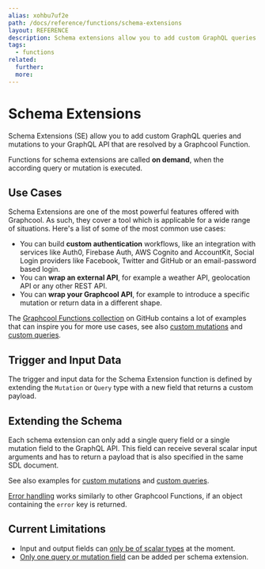 ```yaml
---
alias: xohbu7uf2e
path: /docs/reference/functions/schema-extensions
layout: REFERENCE
description: Schema extensions allow you to add custom GraphQL queries and mutations to your GraphQL API that are resolved by a Graphcool Function.
tags:
  - functions
related:
  further:
  more:
---
```


# Schema Extensions

Schema Extensions (SE) allow you to add custom GraphQL queries and mutations to your GraphQL API that are resolved by a Graphcool Function.

Functions for schema extensions are called **on demand**, when the according query or mutation is executed.

## Use Cases

Schema Extensions are one of the most powerful features offered with Graphcool. As such, they cover a tool which is applicable for a wide range of situations. Here's a list of some of the most common use cases:

* You can build **custom authentication** workflows, like an integration with services like Auth0, Firebase Auth, AWS Cognito and AccountKit, Social Login providers like Facebook, Twitter and GitHub or an email-password based login.
* You can **wrap an external API**, for example a weather API, geolocation API or any other REST API.
* You can **wrap your Graphcool API**, for example to introduce a specific mutation or return data in a different shape.

The [Graphcool Functions collection](https://github.com/graphcool-examples/functions/) on GitHub contains a lot of examples that can inspire you for more use cases, see also [custom mutations](!alias-geekae9gah) and [custom queries](!alias-nae4oth9ka).

## Trigger and Input Data

The trigger and input data for the Schema Extension function is defined by extending the `Mutation` or `Query` type with a new field that returns a custom payload.

## Extending the Schema

Each schema extension can only add a single query field or a single mutation field to the GraphQL API. This field can receive several scalar input arguments and has to return a payload that is also specified in the same SDL document.

See also examples for [custom mutations](!alias-geekae9gah) and [custom queries](!alias-nae4oth9ka).

[Error handling](!alias-quawa7aed0) works similarly to other Graphcool Functions, if an object containing the `error` key is returned.

## Current Limitations

* Input and output fields can [only be of scalar types](https://github.com/graphcool/feature-requests/issues/318) at the moment.
* [Only one query or mutation field](https://github.com/graphcool/feature-requests/issues/326) can be added per schema extension.
